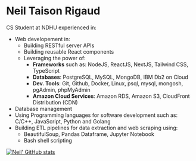 # Neil Taison Rigaud
CS Student at NDHU experienced in:
- Web developement in:
  - Building RESTful server APIs
  - Building reusable React components
  - Leveraging the power of: 
    - **Frameworks** such as: NodeJS, ReactJS, NextJS, Tailwind CSS, TypeScript
    - **Databases**: PostgreSQL, MySQL, MongoDB, IBM Db2 on Cloud
    - **Dev. Tools**: Git, Github, Docker, Linux, psql, mysql, mongosh, pgAdmin, phpMyAdmin
    - **Amazon Cloud Services**: Amazon RDS, Amazon S3, CloudFront Distribution (CDN)
- Database management
- Using Programming languages for software development such as: C/C++, JavaScript, Python and Golang
- Building ETL pipelines for data extraction and web scraping using:
  - BeautifulSoup, Pandas Dataframe, Jupyter Notebook
  - Bash shell scripting



[![Neil' GitHub stats](https://github-readme-stats-ashen-six-34.vercel.app/api?username=blackbird410&count_private=true&hide=issues&show_icons=true)](https://neil410.vercel.app)
